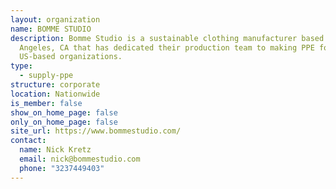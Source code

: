 ```yaml
---
layout: organization
name: BOMME STUDIO
description: Bomme Studio is a sustainable clothing manufacturer based in Los
  Angeles, CA that has dedicated their production team to making PPE for
  US-based organizations.
type:
  - supply-ppe
structure: corporate
location: Nationwide
is_member: false
show_on_home_page: false
only_on_home_page: false
site_url: https://www.bommestudio.com/
contact:
  name: Nick Kretz
  email: nick@bommestudio.com
  phone: "3237449403"
---
```

